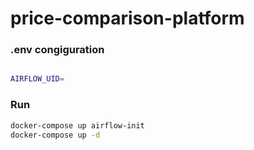 # price-comparison-platform

### .env congiguration

```bash

AIRFLOW_UID=

```

### Run

```bash
docker-compose up airflow-init
docker-compose up -d


```
